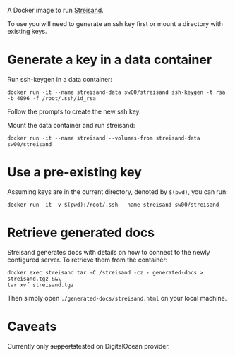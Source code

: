 A Docker image to run [Streisand](https://github.com/jlund/streisand).

To use you will need to generate an ssh key first or mount a directory with existing keys.

# Generate a key in a data container

Run ssh-keygen in a data container:

`docker run -it --name streisand-data sw00/streisand ssh-keygen -t rsa -b 4096 -f /root/.ssh/id_rsa`

Follow the prompts to create the new ssh key.

Mount the data container and run streisand:

`docker run -it --name streisand --volumes-from streisand-data sw00/streisand`

# Use a pre-existing key

Assuming keys are in the current directory, denoted by `$(pwd)`, you can run:

`docker run -it -v $(pwd):/root/.ssh --name streisand sw00/streisand`

# Retrieve generated docs 

Streisand generates docs with details on how to connect to the newly configured server.
To retrieve them from the container:

```
docker exec streisand tar -C /streisand -cz - generated-docs > streisand.tgz &&\
tar xvf streisand.tgz
```

Then simply open `./generated-docs/streisand.html` on your local machine.

# Caveats

Currently only <s>supports</s>tested on DigitalOcean provider.
